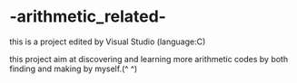 # -arithmetic_related-
this is a project edited by Visual Studio (language:C)

this project aim at discovering and learning more arithmetic codes by both finding and making by myself.(^ ^)

